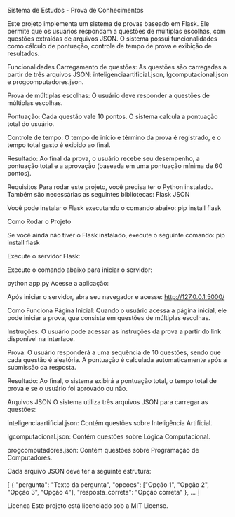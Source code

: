 Sistema de Estudos - Prova de Conhecimentos

Este projeto implementa um sistema de provas baseado em Flask. Ele permite que os usuários respondam a questões de múltiplas escolhas, com questões extraídas de arquivos JSON. O sistema possui funcionalidades como cálculo de pontuação, controle de tempo de prova e exibição de resultados.





Funcionalidades
Carregamento de questões: As questões são carregadas a partir de três arquivos JSON: inteligenciaartificial.json, lgcomputacional.json e progcomputadores.json.

Prova de múltiplas escolhas: O usuário deve responder a questões de múltiplas escolhas.

Pontuação: Cada questão vale 10 pontos. O sistema calcula a pontuação total do usuário.

Controle de tempo: O tempo de início e término da prova é registrado, e o tempo total gasto é exibido ao final.

Resultado: Ao final da prova, o usuário recebe seu desempenho, a pontuação total e a aprovação (baseada em uma pontuação mínima de 60 pontos).



Requisitos
Para rodar este projeto, você precisa ter o Python instalado. Também são necessárias as seguintes bibliotecas:
Flask
JSON



Você pode instalar o Flask executando o comando abaixo:
pip install flask



Como Rodar o Projeto

Se você ainda não tiver o Flask instalado, execute o seguinte comando:
pip install flask

Execute o servidor Flask:

Execute o comando abaixo para iniciar o servidor:

python app.py
Acesse a aplicação:

Após iniciar o servidor, abra seu navegador e acesse:
http://127.0.0.1:5000/

Como Funciona
Página Inicial: Quando o usuário acessa a página inicial, ele pode iniciar a prova, que consiste em questões de múltiplas escolhas.

Instruções: O usuário pode acessar as instruções da prova a partir do link disponível na interface.

Prova: O usuário responderá a uma sequência de 10 questões, sendo que cada questão é aleatória. A pontuação é calculada automaticamente após a submissão da resposta.

Resultado: Ao final, o sistema exibirá a pontuação total, o tempo total de prova e se o usuário foi aprovado ou não.



Arquivos JSON
O sistema utiliza três arquivos JSON para carregar as questões:

inteligenciaartificial.json: Contém questões sobre Inteligência Artificial.

lgcomputacional.json: Contém questões sobre Lógica Computacional.

progcomputadores.json: Contém questões sobre Programação de Computadores.




Cada arquivo JSON deve ter a seguinte estrutura:

[
  {
    "pergunta": "Texto da pergunta",
    "opcoes": ["Opção 1", "Opção 2", "Opção 3", "Opção 4"],
    "resposta_correta": "Opção correta"
  },
  ...
]



Licença
Este projeto está licenciado sob a MIT License.
